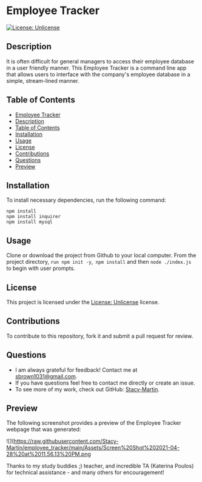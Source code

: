 # Employee Tracker

[![License: Unlicense](https://img.shields.io/badge/license-Unlicense-blue.svg)](http://unlicense.org/)

## Description
It is often difficult for general managers to access their employee database in a user friendly manner.  This Employee Tracker is a command line app that allows users to interface with the company's employee database in a simple, stream-lined manner.

## Table of Contents
  - [Employee Tracker](#employee_tracker)
  - [Description](#description)
  - [Table of Contents](#table-of-contents)
  - [Installation](#installation)
  - [Usage](#usage)
  - [License](#license)
  - [Contributions](#contributions)
  - [Questions](#questions)
  - [Preview](#preview)

## Installation
To install necessary dependencies, run the following command:
~~~
npm install
npm install inquirer
npm install mysql
~~~

## Usage
Clone or download the project from Github to your local computer.  From the project directory, `run npm init -y`,` npm install` and then `node ./index.js` to begin with user prompts. 

## License 
This project is licensed under the [License: Unlicense](http://unlicense.org/) license.

## Contributions
To contribute to this repository, fork it and submit a pull request for review.

## Questions
* I am always grateful for feedback! Contact me at sbrown1031@gmail.com.
* If you have questions feel free to contact me directly or create an issue. 
* To see more of my work, check out GitHub:  [Stacy-Martin](https://github.com/Stacy-Martin).

## Preview

The following screenshot provides a preview of the Employee Tracker webpage that was generated:

![](https://raw.githubusercontent.com/Stacy-Martin/employee_tracker/main/Assets/Screen%20Shot%202021-04-28%20at%2011.56.13%20PM.png


Thanks to my study buddies ;) teacher, and incredible TA (Katerina Poulos) for technical assistance - and many others for encouragement! 

